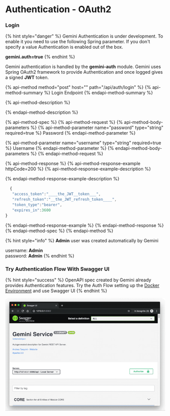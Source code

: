 # Authentication - OAuth2

### **Login**

{% hint style="danger" %}
Gemini Authentication is under development. To enable it you need to use the following Spring parameter. If you don't specify a value Authentication is enabled out of the box.

 **gemini.auth=true**
{% endhint %}

Gemini authentication is handled by the **gemini-auth** module. Gemini uses Spring OAuth2 framework to provide Authentication and once logged gives a signed **JWT** token.

{% api-method method="post" host="" path="/api/auth/login" %}
{% api-method-summary %}
Login Endpoint
{% endapi-method-summary %}

{% api-method-description %}

{% endapi-method-description %}

{% api-method-spec %}
{% api-method-request %}
{% api-method-body-parameters %}
{% api-method-parameter name="password" type="string" required=true %}
Password
{% endapi-method-parameter %}

{% api-method-parameter name="username" type="string" required=true %}
Username
{% endapi-method-parameter %}
{% endapi-method-body-parameters %}
{% endapi-method-request %}

{% api-method-response %}
{% api-method-response-example httpCode=200 %}
{% api-method-response-example-description %}

{% endapi-method-response-example-description %}

```javascript
  { 
   "access_token":"____the_JWT__token___",
   "refresh_token":"__the_JWT_refresh_token____",
   "token_type":"bearer",
   "expires_in":3600
}
```
{% endapi-method-response-example %}
{% endapi-method-response %}
{% endapi-method-spec %}
{% endapi-method %}

{% hint style="info" %}
**Admin** user was created automatically by Gemini

username: **Admin**  
password: **Admin**
{% endhint %}

### **Try Authentication Flow With Swagger UI**

{% hint style="success" %}
OpenAPI spec created by Gemini already provides Authentication features. Try the Auth Flow setting up the [Docker Environment](../quickstart-and-setup/environment-setup.md) and use Swagger UI
{% endhint %}

![](../.gitbook/assets/auth_login.gif)


